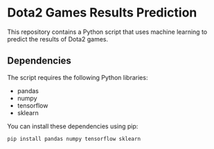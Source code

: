 # Dota2 Games Results Prediction

This repository contains a Python script that uses machine learning to predict the results of Dota2 games.

## Dependencies

The script requires the following Python libraries:
- pandas
- numpy
- tensorflow
- sklearn

You can install these dependencies using pip:

```bash
pip install pandas numpy tensorflow sklearn
